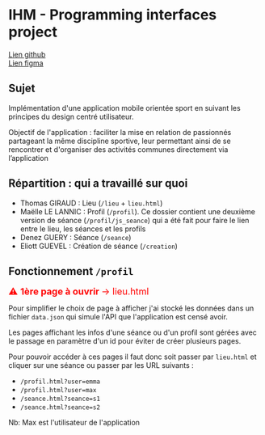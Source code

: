 # IHM - Programming interfaces project
[Lien github](https://github.com/chams14/ihm) <br>
[Lien figma](https://www.figma.com/design/XyQfhNUhLn8MViZXQNnGds/IHM?node-id=0-1&node-type=canvas&t=CuyV9nAqQSikQtcj-0)

## Sujet
Implémentation d'une application mobile orientée sport en suivant les principes du design centré utilisateur.

Objectif de l'application : faciliter la mise en relation de passionnés partageant la même discipline sportive, leur permettant ainsi de se rencontrer et d'organiser des activités communes directement via l’application

## Répartition : qui a travaillé sur quoi
- Thomas GIRAUD : Lieu (`/lieu` + `lieu.html`)
- Maëlle LE LANNIC : Profil (`/profil`). Ce dossier contient une deuxième version de séance (`/profil/js_seance`) qui a été fait pour faire le lien entre le lieu, les séances et les profils
- Denez GUERY : Séance (`/seance`)
- Eliott GUEVEL : Création de séance (`/creation`)

## Fonctionnement `/profil`
<span style="font-size: 18px; color: red;">⚠️ <strong>1ère page à ouvrir </strong> → lieu.html</span>

Pour simplifier le choix de page à afficher j'ai stocké les données dans un fichier `data.json` qui simule l'API que l'application est censé avoir.

Les pages affichant les infos d'une séance ou d'un profil sont gérées avec le passage en paramètre d'un id pour éviter de créer plusieurs pages. 

Pour pouvoir accéder à ces pages il faut donc soit passer par `lieu.html` et cliquer sur une séance ou passer par les URL suivants :
- `/profil.html?user=emma`
- `/profil.html?user=max`
- `/seance.html?seance=s1`
- `/seance.html?seance=s2`

Nb: Max est l'utilisateur de l'application